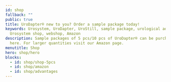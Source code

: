 ```yaml
---
id: shop
fallback: ""
public: true
title: UroDapter® new to you? Order a sample package today!
keywords: Urosystem, UroDapter, UroStill, sample package, urological adapter,
  Urosystem shop, webshop, Amazon
description: Sample packages of 5 pcs/10 pcs of UroDapter® can be purchased
  here. For larger quantities visit our Amazon page.
menutitle: Shop
hero: shop/hero
blocks:
  - id: shop/shop-5pcs
  - id: shop/amazon
  - id: shop/advantages
---
```

